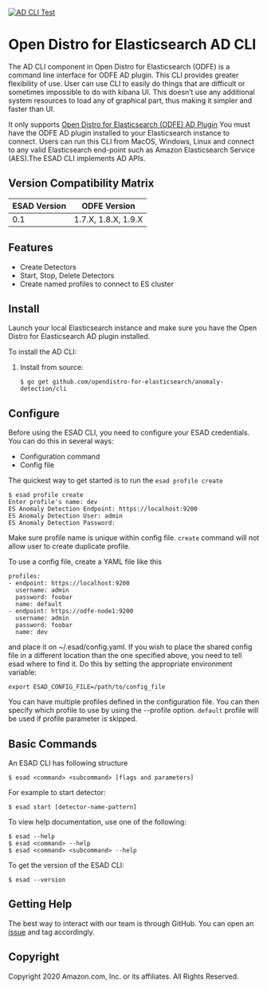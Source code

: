 [![AD CLI Test](https://github.com/opendistro-for-elasticsearch/anomaly-detection/workflows/AD%20CLI%20Test%20and%20Build/badge.svg)](https://github.com/opendistro-for-elasticsearch/anomaly-detection/actions?query=workflow%3A%22AD+CLI+Test+and+Build%22+branch%3Amaster)
# Open Distro for Elasticsearch AD CLI

The AD CLI component in Open Distro for Elasticsearch (ODFE) is a command line interface for ODFE AD plugin.
This CLI provides greater flexibility of use. User can use CLI to easily do things that are difficult or sometimes impossible to do with kibana UI. This doesn’t use any additional  system resources to load any of graphical part, thus making it simpler and faster than UI. 

It only supports [Open Distro for Elasticsearch (ODFE) AD Plugin](https://opendistro.github.io/for-elasticsearch-docs/docs/ad/)
You must have the ODFE AD plugin installed to your Elasticsearch instance to connect. 
Users can run this CLI from MacOS, Windows, Linux and connect to any valid Elasticsearch end-point such as Amazon Elasticsearch Service (AES).The ESAD CLI implements AD APIs.

## Version Compatibility Matrix

| ESAD Version  | ODFE Version        |
| ------------- |:-------------------:|
| 0.1           | 1.7.X, 1.8.X, 1.9.X |

## Features

* Create Detectors
* Start, Stop, Delete Detectors
* Create named profiles to connect to ES cluster

## Install

Launch your local Elasticsearch instance and make sure you have the Open Distro for Elasticsearch AD plugin installed.

To install the AD CLI:


1. Install from source:

    ```
    $ go get github.com/opendistro-for-elasticsearch/anomaly-detection/cli
    ```

## Configure

Before using the ESAD CLI, you need to configure your ESAD credentials. You can do this in several ways:

* Configuration command
* Config file

The quickest way to get started is to run the `esad profile create`

```
$ esad profile create
Enter profile's name: dev
ES Anomaly Detection Endpoint: https://localhost:9200
ES Anomaly Detection User: admin
ES Anomaly Detection Password:
```
Make sure profile name is unique within config file. `create` command will not allow user to create duplicate profile.

To use a config file, create a YAML file like this
```
profiles:
- endpoint: https://localhost:9200
  username: admin
  password: foobar
  name: default
- endpoint: https://odfe-node1:9200
  username: admin
  password: foobar
  name: dev
```
and place it on ~/.esad/config.yaml.
If you wish to place the shared config file in a different location than the one specified above, you need to tell esad where to find it. Do this by setting the appropriate environment variable:

```
export ESAD_CONFIG_FILE=/path/to/config_file
```
You can have multiple profiles defined in the configuration file.
You can then specify which profile to use by using the --profile option. `default` profile will be used if profile parameter is skipped.



## Basic Commands

An ESAD CLI has following structure
```
$ esad <command> <subcommand> [flags and parameters]
```
For example to start detector:
```
$ esad start [detector-name-pattern]
```
To view help documentation, use one of the following:
```
$ esad --help
$ esad <command> --help
$ esad <command> <subcommand> --help
```
To get the version of the ESAD CLI:
```
$ esad --version
```

## Getting Help

The best way to interact with our team is through GitHub. You can open an [issue](https://github.com/opendistro-for-elasticsearch/anomaly-detection/issues) and tag accordingly.

## Copyright

Copyright 2020 Amazon.com, Inc. or its affiliates. All Rights Reserved.

